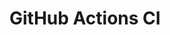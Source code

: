 # GitHub Actions CI








































































































































































































































































































































































































































































































































































































































































































































































































































































































































































































































